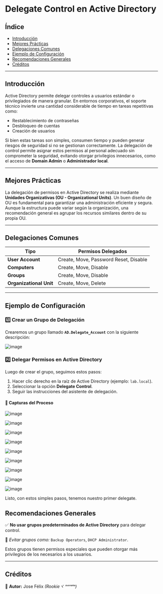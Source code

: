 # Delegate Control en Active Directory

## Índice
- [Introducción](#introducción)
- [Mejores Prácticas](#mejores-prácticas)
- [Delegaciones Comunes](#delegaciones-comunes)
- [Ejemplo de Configuración](#ejemplo-de-configuración)
- [Recomendaciones Generales](#recomendaciones-generales)
- [Créditos](#créditos)

---

## Introducción

Active Directory permite delegar controles a usuarios estándar o privilegiados de manera granular. En entornos corporativos, el soporte técnico invierte una cantidad considerable de tiempo en tareas repetitivas como:

- Restablecimiento de contraseñas
- Desbloqueo de cuentas
- Creación de usuarios

Si bien estas tareas son simples, consumen tiempo y pueden generar riesgos de seguridad si no se gestionan correctamente. La delegación de control permite asignar estos permisos al personal adecuado sin comprometer la seguridad, evitando otorgar privilegios innecesarios, como el acceso de **Domain Admin** o **Administrador local**.

---

## Mejores Prácticas

La delegación de permisos en Active Directory se realiza mediante **Unidades Organizativas (OU - Organizational Units)**. Un buen diseño de OU es fundamental para garantizar una administración eficiente y segura. Aunque la estructura puede variar según la organización, una recomendación general es agrupar los recursos similares dentro de su propia OU.

---

## Delegaciones Comunes

| **Tipo**          | **Permisos Delegados** |
|------------------|----------------------|
| **User Account**  | Create, Move, Password Reset, Disable |
| **Computers**     | Create, Move, Disable |
| **Groups**       | Create, Move, Disable |
| **Organizational Unit** | Create, Move, Delete |


---

## Ejemplo de Configuración

### 1️⃣ Crear un Grupo de Delegación

Crearemos un grupo llamado **`AD.Delegate_Account`** con la siguiente descripción:


![image](https://blogger.googleusercontent.com/img/b/R29vZ2xl/AVvXsEhWj0qPhdQvqBHEjaWX3TerTlQVoEaGKzXyOUAZVTMDwItw56UY04wVymvKdD-YFNjSqGAK2qswJE4z1p_olSL8SF11gp77fCeYwSoMCkiAiDgSxeAhY-1Zc7IWouhMBAB2MHnTr_K7Fxa5/s1600/Delegate1.jpg)


### 2️⃣ Delegar Permisos en Active Directory

Luego de crear el grupo, seguimos estos pasos:
1. Hacer clic derecho en la raíz de Active Directory (ejemplo: `lab.local`).
2. Seleccionar la opción **Delegate Control**.
3. Seguir las instrucciones del asistente de delegación.

#### 📸 Capturas del Proceso
![image](https://blogger.googleusercontent.com/img/b/R29vZ2xl/AVvXsEjk_4MzzM-8odrUOjv7LK1SzG0alH9x8eQS4T0DEIBPPuH5BkgADdaCa9Wjj53VEjR9PpITm4GaeOdVyna1Gw8p6L3KqKVzMu8FhOim78HC2xUm-L3ho5vzoH7tdhBH2c0-iuG4uo7248qX/s1600/Delegate.png)

![image](https://blogger.googleusercontent.com/img/b/R29vZ2xl/AVvXsEjEGr2U1BXPLzYV2OBoQxXDqrUmWyUk8DJaUYeMBL6m6j1MtikQlZ3bWabC1tPLNTq2Y2ziiMAIVReasfS6VZrlZ0yvNTO9XEynAgR1Q2NKvSCNosb_3TbbqLXtWwVE6kdjrkZyRYCdD9el/s1600/Delegate2.jpg)

![image](https://blogger.googleusercontent.com/img/b/R29vZ2xl/AVvXsEipunJYzpXQz5_StgHjk-4MPI52egil078nkU9AKYp3_ZVhmbf5FdMcruCNYVBROT9eW4hLXSCmlOPEovUAyMTeitZdvT6n0RB4aHHTZSQCJVk2C1HS3_snjwyzRsttj7fXBQSh8h60BquR/s1600/Delegate3.jpg)

![image](https://blogger.googleusercontent.com/img/b/R29vZ2xl/AVvXsEjzL94enTQTW8DFWB8gtRSIA_1Nqftd8QnAKQNW1JaycPuUCcOtIdaoq_F2HVPD-V3mcIdpFR9r0o18xYzikyCoh3SrNsTGp0fucRBf43KgSyDjhkxbZQvrvsGXlnDXdkIzYgNXdq-v3poG/s1600/Delegate4.jpg)

![image](https://blogger.googleusercontent.com/img/b/R29vZ2xl/AVvXsEha2K1xUwii72mMkvpj4P8tj-8NxNlIdctsBDnt2T0o5A91lU8o9vu5W5bd_f3KOzQTs7_HOixau7rtWMadcQDITIgsNdUdlAj-Oii5Pjr8CNlQbyR39UsTHu8PyHA1hPPArnqxOw0WbvWf/s1600/Delegate5.jpg)

![image](https://blogger.googleusercontent.com/img/b/R29vZ2xl/AVvXsEh5R9XBDM5mm7zTPGBdN00UY7wdqSAjf9u5vT1KP6sSENNjSaAnqZCFfz9prMcKkwyxNVSKifmNqgXX6cYoLlAK5kuZZwcAl5GH7yHkHJCuB8pOkQRq9RVUVbkoYQ6MKCgMOKWDB5BXVOui/s1600/Delegate6.jpg)

![image](https://blogger.googleusercontent.com/img/b/R29vZ2xl/AVvXsEif44Ewcfo__d8gSZ1I-ia5duVNbsFJMmkl9H87WCy2w3M9yBtJyuE7iv1tJLYeUFyxx10ZjujZZpJpguuikaU7tNdrxe8Dbg67Jzt5KJ6d1accDD4fIkubbJ3_AwODX1UFELDIx5M0Fcdk/s1600/Delegate7.jpg)

![image](https://blogger.googleusercontent.com/img/b/R29vZ2xl/AVvXsEjhqyHpC_IRrQ5pT5mDGVCDP8H5X5fezXR0ykko1DPPx_puF0PmwgiUWm6pnT_qVU5ukmVxvuJLGh0AsibACZeB1FEQstgHx-Txe1XhOTOZ-AKtb_3A79pTaDYSi6VtWnHT93N9PpUN-Sek/s1600/Delegate8.jpg)

![image](https://blogger.googleusercontent.com/img/b/R29vZ2xl/AVvXsEiiD-4X-Zcx57Jlrdg48oheR9H_ZMR6xqlT4AJsA4vJdF8sHGKFt4WUhdd_-L4qHd6pdoTKFcwQ-n1abOe5V-Jc6Zejmonr0LlxwL4_N_8-tXLotcMRKodYZ9nzHBlpU_i84BdmG7r6yVWP/s1600/Delegate9.jpg)

Listo, con estos simples pasos, tenemos nuestro primer delegate.

## Recomendaciones Generales

✅ **No usar grupos predeterminados de Active Directory** para delegar control. 

🚫 *Evitar grupos como:* `Backup Operators`, `DHCP Administrator`.

Estos grupos tienen permisos especiales que pueden otorgar más privilegios de los necesarios a los usuarios.

---

## Créditos

📌 **Autor:** Jose Félix *(Rookieヾ ⁿᵒᵛᵃᵗᵒ)*

